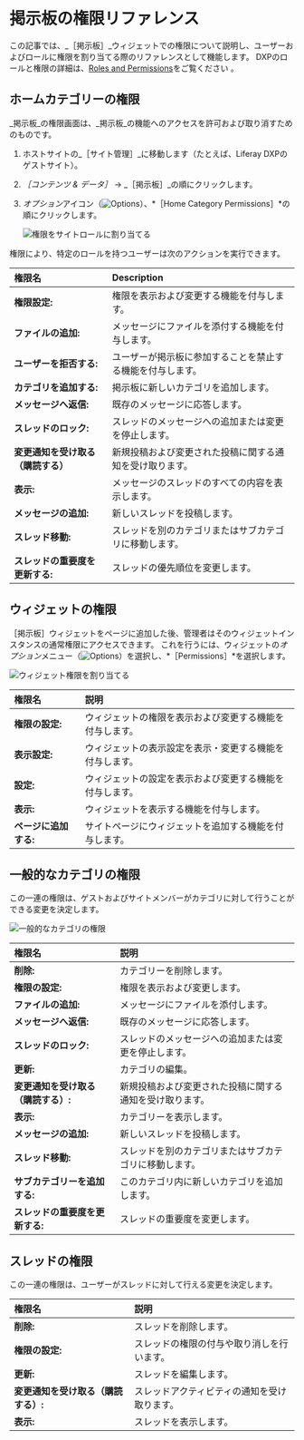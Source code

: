 # 掲示板の権限リファレンス

この記事では、_［掲示板］_ウィジェットでの権限について説明し、ユーザーおよびロールに権限を割り当てる際のリファレンスとして機能します。 DXPのロールと権限の詳細は、[Roles and Permissions](https://help.liferay.com/hc/articles/360017895212-Roles-and-Permissions)をご覧ください 。

## ホームカテゴリーの権限

_掲示板_の権限画面は、_掲示板_の機能へのアクセスを許可および取り消すためのものです。

1. ホストサイトの_［サイト管理］_に移動します（たとえば、Liferay DXPのゲストサイト）。
1. _［コンテンツ & データ］_ &rarr; _［掲示板］_の順にクリックします。
1. *オプション*アイコン（![Options](./message-boards-permissions-reference/images/01.png)）、*［Home Category Permissions］*の順にクリックします。

    ![権限をサイトロールに割り当てる](./message-boards-permissions-reference/images/03.png)

権限により、特定のロールを持つユーザーは次のアクションを実行できます。

| 権限名                 | Description                   |
|:------------------- |:----------------------------- |
| **権限設定:**           | 権限を表示および変更する機能を付与します。         |
| **ファイルの追加:**        | メッセージにファイルを添付する機能を付与します。      |
| **ユーザーを拒否する:**      | ユーザーが掲示板に参加することを禁止する機能を付与します。 |
| **カテゴリを追加する:**      | 掲示板に新しいカテゴリを追加します。            |
| **メッセージへ返信:**       | 既存のメッセージに応答します。               |
| **スレッドのロック:**       | スレッドのメッセージへの追加または変更を停止します。    |
| **変更通知を受け取る（購読する）** | 新規投稿および変更された投稿に関する通知を受け取ります。  |
| **表示:**             | メッセージのスレッドのすべての内容を表示します。      |
| **メッセージの追加:**       | 新しいスレッドを投稿します。                |
| **スレッド移動:**         | スレッドを別のカテゴリまたはサブカテゴリに移動します。   |
| **スレッドの重要度を更新する:**  | スレッドの優先順位を変更します。              |

## ウィジェットの権限

［掲示板］ウィジェットをページに追加した後、管理者はそのウィジェットインスタンスの通常権限にアクセスできます。 これを行うには、ウィジェットの*オプション*メニュー（![Options](./message-boards-permissions-reference/images/02.png)）を選択し、*［Permissions］*を選択します。

![ウィジェット権限を割り当てる](./message-boards-permissions-reference/images/04.png)

| 権限名           | 説明                           |
|:------------- |:---------------------------- |
| **権限の設定:**    | ウィジェットの権限を表示および変更する機能を付与します。 |
| **表示設定:**     | ウィジェットの表示設定を表示・変更する機能を付与します。 |
| **設定:**       | ウィジェットの設定を表示および変更する機能を付与します。 |
| **表示:**       | ウィジェットを表示する機能を付与します。         |
| **ページに追加する:** | サイトページにウィジェットを追加する機能を付与します。  |

## 一般的なカテゴリの権限

この一連の権限は、ゲストおよびサイトメンバーがカテゴリに対して行うことができる変更を決定します。

![一般的なカテゴリの権限](./message-boards-permissions-reference/images/05.png)

| 権限名                  | 説明                           |
|:-------------------- |:---------------------------- |
| **削除:**              | カテゴリーを削除します。                 |
| **権限の設定:**           | 権限を表示および変更します。               |
| **ファイルの追加:**         | メッセージにファイルを添付します。            |
| **メッセージへ返信:**        | 既存のメッセージに応答します。              |
| **スレッドのロック:**        | スレッドのメッセージへの追加または変更を停止します。   |
| **更新:**              | カテゴリの編集。                     |
| **変更通知を受け取る（購読する）:** | 新規投稿および変更された投稿に関する通知を受け取ります。 |
| **表示:**              | カテゴリーを表示します。                 |
| **メッセージの追加:**        | 新しいスレッドを投稿します。               |
| **スレッド移動:**          | スレッドを別のカテゴリまたはサブカテゴリに移動します。  |
| **サブカテゴリーを追加する:**    | このカテゴリ内に新しいカテゴリを追加します。       |
| **スレッドの重要度を更新する:**   | スレッドの重要度を変更します。              |

## スレッドの権限

 この一連の権限は、ユーザーがスレッドに対して行える変更を決定します。

| 権限名                  | 説明                     |
|:-------------------- |:---------------------- |
| **削除:**              | スレッドを削除します。            |
| **権限の設定:**           | スレッドの権限の付与や取り消しを行います。  |
| **更新:**              | スレッドを編集します。            |
| **変更通知を受け取る（購読する）:** | スレッドアクティビティの通知を受け取ります。 |
| **表示:**              | スレッドを表示します。            |
